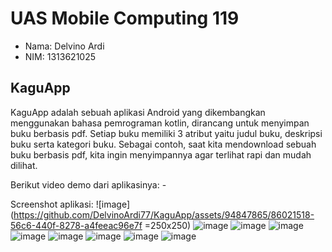 # UAS Mobile Computing 119

- Nama:  Delvino Ardi
- NIM:   1313621025

## KaguApp
KaguApp adalah sebuah aplikasi Android yang dikembangkan menggunakan bahasa pemrograman kotlin, dirancang untuk menyimpan buku berbasis pdf. 
Setiap buku memiliki 3 atribut yaitu judul buku, deskripsi buku serta kategori buku. Sebagai contoh, saat kita mendownload sebuah buku berbasis
pdf, kita ingin menyimpannya agar terlihat rapi dan mudah dilihat.

Berikut video demo dari aplikasinya: -

Screenshot aplikasi:
![image](https://github.com/DelvinoArdi77/KaguApp/assets/94847865/86021518-56c6-440f-8278-a4feeac96e7f =250x250)
![image](https://github.com/DelvinoArdi77/KaguApp/assets/94847865/d458aba5-953f-45c2-a617-735f74937a3c)
![image](https://github.com/DelvinoArdi77/KaguApp/assets/94847865/bd940c09-d80c-4a95-8273-55c2c75b2019)
![image](https://github.com/DelvinoArdi77/KaguApp/assets/94847865/783353d1-7e43-4cf7-97ac-adf2e2e875e3)
![image](https://github.com/DelvinoArdi77/KaguApp/assets/94847865/e1c21f1a-cb51-4d6c-b29f-f8f2d39bdbb8)
![image](https://github.com/DelvinoArdi77/KaguApp/assets/94847865/b29b65de-bc48-4dd2-beaf-92b2e6576634)
![image](https://github.com/DelvinoArdi77/KaguApp/assets/94847865/8af25519-10c4-459d-9076-1bf5b8540eb2)
![image](https://github.com/DelvinoArdi77/KaguApp/assets/94847865/ff060a12-bf46-490e-bd77-67d3a27673b1)
![image](https://github.com/DelvinoArdi77/KaguApp/assets/94847865/78c03237-48a8-4d76-a821-84e229923410)
